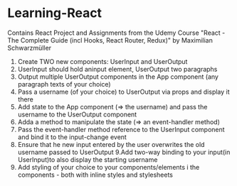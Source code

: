 # Learning-React
Contains React Project and Assignments from the Udemy Course "React - The Complete Guide (incl Hooks, React Router, Redux)" by Maximilian Schwarzmüller

1. Create TWO new components: UserInput and UserOutput
2. UserInput should hold aninput element, UserOutput two paragraphs
3. Output multiple UserOutput components in the App component (any paragraph texts of your choice)
4. Pass a username (of your choice) to UserOutput via props and display it there
5. Add state to the App component (=> the username) and pass the username to the UserOutput component
6. Adda a method to manipulate the state (=> an event-handler method)
7. Pass the event-handler method reference to the UserInput component and bind it to the input-change event
8. Ensure that he new input entered by the user overwrites the old username passed to UserOutput
9.Add two-way binding to your input(in UserInput)to also display the starting username
10. Add styling of your choice to your components/elements i the components - both with inline styles and stylesheets
